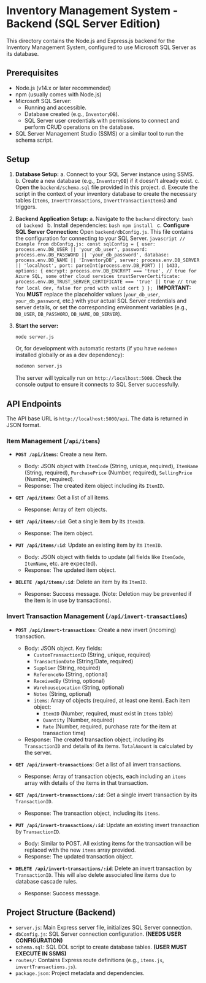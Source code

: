 # Inventory Management System - Backend (SQL Server Edition)

This directory contains the Node.js and Express.js backend for the Inventory Management System, configured to use Microsoft SQL Server as its database.

## Prerequisites

- Node.js (v14.x or later recommended)
- npm (usually comes with Node.js)
- Microsoft SQL Server:
    - Running and accessible.
    - Database created (e.g., `InventoryDB`).
    - SQL Server user credentials with permissions to connect and perform CRUD operations on the database.
- SQL Server Management Studio (SSMS) or a similar tool to run the schema script.

## Setup

1.  **Database Setup:**
    a.  Connect to your SQL Server instance using SSMS.
    b.  Create a new database (e.g., `InventoryDB`) if it doesn't already exist.
    c.  Open the `backend/schema.sql` file provided in this project.
    d.  Execute the script in the context of your inventory database to create the necessary tables (`Items`, `InvertTransactions`, `InvertTransactionItems`) and triggers.

2.  **Backend Application Setup:**
    a.  Navigate to the `backend` directory:
        ```bash
        cd backend
        ```
    b.  Install dependencies:
        ```bash
        npm install
        ```
    c.  **Configure SQL Server Connection:**
        Open `backend/dbConfig.js`. This file contains the configuration for connecting to your SQL Server.
        ```javascript
        // Example from dbConfig.js:
        const sqlConfig = {
          user: process.env.DB_USER || 'your_db_user',
          password: process.env.DB_PASSWORD || 'your_db_password',
          database: process.env.DB_NAME || 'InventoryDB',
          server: process.env.DB_SERVER || 'localhost',
          port: parseInt(process.env.DB_PORT) || 1433,
          options: {
            encrypt: process.env.DB_ENCRYPT === 'true', // true for Azure SQL, some other cloud services
            trustServerCertificate: process.env.DB_TRUST_SERVER_CERTIFICATE === 'true' || true // true for local dev, false for prod with valid cert
          }
        };
        ```
        **IMPORTANT:** You **MUST** replace the placeholder values (`your_db_user`, `your_db_password`, etc.) with your actual SQL Server credentials and server details, or set the corresponding environment variables (e.g., `DB_USER`, `DB_PASSWORD`, `DB_NAME`, `DB_SERVER`).

3.  **Start the server:**
    ```bash
    node server.js
    ```
    Or, for development with automatic restarts (if you have `nodemon` installed globally or as a dev dependency):
    ```bash
    nodemon server.js
    ```
    The server will typically run on `http://localhost:5000`. Check the console output to ensure it connects to SQL Server successfully.

## API Endpoints

The API base URL is `http://localhost:5000/api`. The data is returned in JSON format.

### Item Management (`/api/items`)

-   **`POST /api/items`**: Create a new item.
    -   Body: JSON object with `ItemCode` (String, unique, required), `ItemName` (String, required), `PurchasePrice` (Number, required), `SellingPrice` (Number, required).
    -   Response: The created item object including its `ItemID`.

-   **`GET /api/items`**: Get a list of all items.
    -   Response: Array of item objects.

-   **`GET /api/items/:id`**: Get a single item by its `ItemID`.
    -   Response: The item object.

-   **`PUT /api/items/:id`**: Update an existing item by its `ItemID`.
    -   Body: JSON object with fields to update (all fields like `ItemCode`, `ItemName`, etc. are expected).
    -   Response: The updated item object.

-   **`DELETE /api/items/:id`**: Delete an item by its `ItemID`.
    -   Response: Success message. (Note: Deletion may be prevented if the item is in use by transactions).

### Invert Transaction Management (`/api/invert-transactions`)

-   **`POST /api/invert-transactions`**: Create a new invert (incoming) transaction.
    -   Body: JSON object. Key fields:
        -   `CustomTransactionID` (String, unique, required)
        -   `TransactionDate` (String/Date, required)
        -   `Supplier` (String, required)
        -   `ReferenceNo` (String, optional)
        -   `ReceivedBy` (String, optional)
        -   `WarehouseLocation` (String, optional)
        -   `Notes` (String, optional)
        -   `items`: Array of objects (required, at least one item). Each item object:
            -   `ItemID` (Number, required, must exist in `Items` table)
            -   `Quantity` (Number, required)
            -   `Rate` (Number, required, purchase rate for the item at transaction time)
    -   Response: The created transaction object, including its `TransactionID` and details of its items. `TotalAmount` is calculated by the server.

-   **`GET /api/invert-transactions`**: Get a list of all invert transactions.
    -   Response: Array of transaction objects, each including an `items` array with details of the items in that transaction.

-   **`GET /api/invert-transactions/:id`**: Get a single invert transaction by its `TransactionID`.
    -   Response: The transaction object, including its `items`.

-   **`PUT /api/invert-transactions/:id`**: Update an existing invert transaction by `TransactionID`.
    -   Body: Similar to POST. All existing items for the transaction will be replaced with the new `items` array provided.
    -   Response: The updated transaction object.

-   **`DELETE /api/invert-transactions/:id`**: Delete an invert transaction by `TransactionID`. This will also delete associated line items due to database cascade rules.
    -   Response: Success message.

## Project Structure (Backend)

-   `server.js`: Main Express server file, initializes SQL Server connection.
-   `dbConfig.js`: SQL Server connection configuration. **(NEEDS USER CONFIGURATION)**
-   `schema.sql`: SQL DDL script to create database tables. **(USER MUST EXECUTE IN SSMS)**
-   `routes/`: Contains Express route definitions (e.g., `items.js`, `invertTransactions.js`).
-   `package.json`: Project metadata and dependencies.
